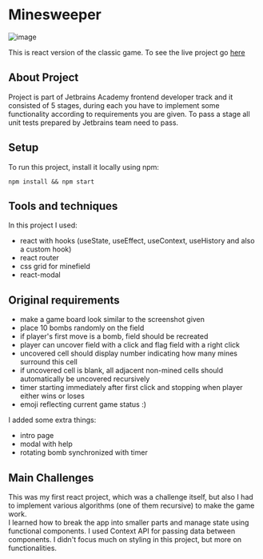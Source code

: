 # Minesweeper

![image](https://user-images.githubusercontent.com/36601103/112132582-114fda80-8bcb-11eb-9ac8-5be0f05a8354.png)

This is react version of the classic game.
To see the live project go [here](https://minesweeper-mbart13.vercel.app)

## About Project
Project is part of Jetbrains Academy frontend developer track and it consisted of 5 stages, during each you have to implement some functionality according to requirements you are given. To pass a stage all unit tests prepared by Jetbrains team need to pass.

## Setup
To run this project, install it locally using npm:

```
npm install && npm start
```

## Tools and techniques
In this project I used:
- react with hooks (useState, useEffect, useContext, useHistory and also a custom hook)
- react router
- css grid for minefield
- react-modal

## Original requirements
- make a game board look similar to the screenshot given
- place 10 bombs randomly on the field
- if player's first move is a bomb, field should be recreated
- player can uncover field with a click and flag field with a right click
- uncovered cell should display number indicating how many mines surround this cell
- if uncovered cell is blank, all adjacent non-mined cells should automatically be uncovered recursively
- timer starting immediately after first click and stopping when player either wins or loses
- emoji reflecting current game status :)

I added some extra things:
- intro page
- modal with help
- rotating bomb synchronized with timer


## Main Challenges
This was my first react project, which was a challenge itself, but also I had to implement various algorithms (one of them recursive) to make the game work.  
I learned how to break the app into smaller parts and manage state using functional components. 
I used Context API for passing data between components. I didn't focus much on styling in this project, but more on functionalities.
